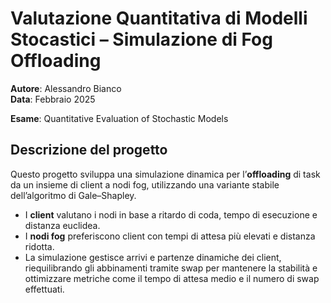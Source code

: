 # Valutazione Quantitativa di Modelli Stocastici – Simulazione di Fog Offloading

**Autore**: Alessandro Bianco  
**Data**: Febbraio 2025

**Esame**: Quantitative Evaluation of Stochastic Models

## Descrizione del progetto
Questo progetto sviluppa una simulazione dinamica per l’**offloading** di task da un insieme di client a nodi fog, utilizzando una variante stabile dell’algoritmo di Gale–Shapley.

- I **client** valutano i nodi in base a ritardo di coda, tempo di esecuzione e distanza euclidea.
- I **nodi fog** preferiscono client con tempi di attesa più elevati e distanza ridotta.
- La simulazione gestisce arrivi e partenze dinamiche dei client, riequilibrando gli abbinamenti tramite swap per mantenere la stabilità e ottimizzare metriche come il tempo di attesa medio e il numero di swap effettuati.